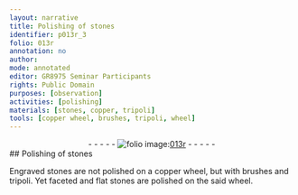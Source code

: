 ```yaml
---
layout: narrative
title: Polishing of stones
identifier: p013r_3
folio: 013r
annotation: no
author:
mode: annotated
editor: GR8975 Seminar Participants
rights: Public Domain
purposes: [observation]
activities: [polishing]
materials: [stones, copper, tripoli]
tools: [copper wheel, brushes, tripoli, wheel]
---
```


 <div class="folio" align="center">- - - - - <a href="http://gallica.bnf.fr/ark:/12148/btv1b10500001g/f31.image" target="_blank"><img src="https://cu-mkp.github.io/GR8975-edition/assets/photo-icon.png" alt="folio image: " style="display:inline-block; margin-bottom:-3px;"/>013r</a> - - - - - </div>  <span class="activity"></span> 
## Polishing of <span class="material">stones</span>

 
<span class="material_format">Engraved <span class="material">stones</span></span> are not polished on a <span class="tool"><span class="material">copper</span> wheel</span>, but with <span class="tool">brushes</span> and <span class="tool"><span class="material">tripoli</span></span>. Yet <span class="material_format">faceted and flat <span class="material">stones</span></span> are polished on the said <span class="tool">wheel</span>.
 